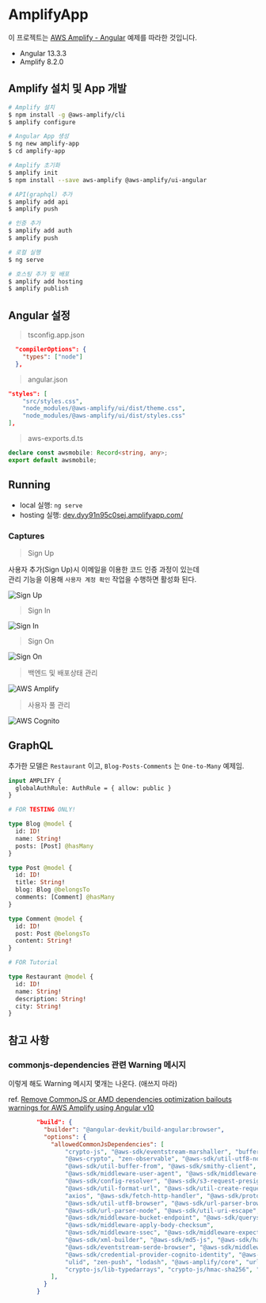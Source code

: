 # AmplifyApp

이 프로젝트는 [AWS Amplify - Angular](https://docs.amplify.aws/start/q/integration/angular/) 예제를 따라한 것입니다.

- Angular 13.3.3
- Amplify 8.2.0

## Amplify 설치 및 App 개발

```bash
# Amplify 설치
$ npm install -g @aws-amplify/cli
$ amplify configure

# Angular App 생성
$ ng new amplify-app
$ cd amplify-app

# Amplify 초기화
$ amplify init
$ npm install --save aws-amplify @aws-amplify/ui-angular

# API(graphql) 추가
$ amplify add api
$ amplify push

# 인증 추가
$ amplify add auth
$ amplify push

# 로컬 실행
$ ng serve

# 호스팅 추가 및 배포
$ amplify add hosting
$ amplify publish
```

## Angular 설정

> tsconfig.app.json

```json
  "compilerOptions": {
    "types": ["node"]
  },
```

> angular.json

```json
"styles": [
    "src/styles.css",
    "node_modules/@aws-amplify/ui/dist/theme.css",
    "node_modules/@aws-amplify/ui/dist/styles.css"
],
```

> aws-exports.d.ts

```ts
declare const awsmobile: Record<string, any>;
export default awsmobile;
```

## Running

- local 실행: `ng serve`
- hosting 실행: [dev.dyy91n95c0sej.amplifyapp.com/](https://dev.dyy91n95c0sej.amplifyapp.com/)

### Captures

> Sign Up

사용자 추가(Sign Up)시 이메일을 이용한 코드 인증 과정이 있는데<br>
관리 기능을 이용해 `사용자 계정 확인` 작업을 수행하면 활성화 된다.

![Sign Up](/docs/images/amplifyapp-signup.png)

> Sign In

![Sign In](/docs/images/amplifyapp-signin.png)

> Sign On

![Sign On](/docs/images/amplifyapp-signon.png)

> 백엔드 및 배포상태 관리

![AWS Amplify](/docs/images/amplifyapp-mgmt.png)

> 사용자 풀 관리

![AWS Cognito](/docs/images/amplifyapp-cognito.png)

## GraphQL

추가한 모델은 `Restaurant` 이고, `Blog-Posts-Comments` 는 `One-to-Many` 예제임.

```graphql
input AMPLIFY {
  globalAuthRule: AuthRule = { allow: public }
}

# FOR TESTING ONLY!

type Blog @model {
  id: ID!
  name: String!
  posts: [Post] @hasMany
}

type Post @model {
  id: ID!
  title: String!
  blog: Blog @belongsTo
  comments: [Comment] @hasMany
}

type Comment @model {
  id: ID!
  post: Post @belongsTo
  content: String!
}

# FOR Tutorial

type Restaurant @model {
  id: ID!
  name: String!
  description: String!
  city: String!
}
```

## 참고 사항

### commonjs-dependencies 관련 Warning 메시지

이렇게 해도 Warning 메시지 몇개는 나온다. (애쓰지 마라)

ref. [Remove CommonJS or AMD dependencies optimization bailouts warnings for AWS Amplify using Angular v10](https://gist.github.com/gsans/8982c126c4fef668c094ff288f04241b)

```json
        "build": {
          "builder": "@angular-devkit/build-angular:browser",
          "options": {
            "allowedCommonJsDependencies": [
                "crypto-js", "@aws-sdk/eventstream-marshaller", "buffer", "js-cookie",
                "@aws-crypto", "zen-observable", "@aws-sdk/util-utf8-node", "@aws-crypto/sha256-js",
                "@aws-sdk/util-buffer-from", "@aws-sdk/smithy-client", "@aws-sdk/middleware-serde",
                "@aws-sdk/middleware-user-agent", "@aws-sdk/middleware-retry", "@aws-sdk/middleware-signing", "@aws-sdk/middleware-content-length", "@aws-sdk/middleware-host-header",
                "@aws-sdk/config-resolver", "@aws-sdk/s3-request-presigner",
                "@aws-sdk/util-format-url", "@aws-sdk/util-create-request", "@aws-sdk/property-provider",
                "axios", "@aws-sdk/fetch-http-handler", "@aws-sdk/protocol-http", "@aws-sdk/querystring-builder",
                "@aws-sdk/util-utf8-browser", "@aws-sdk/url-parser-browser", "@aws-crypto/sha256-browser",
                "@aws-sdk/url-parser-node", "@aws-sdk/util-uri-escape", "@aws-sdk/middleware-sdk-s3",
                "@aws-sdk/middleware-bucket-endpoint", "@aws-sdk/querystring-parser",
                "@aws-sdk/middleware-apply-body-checksum",
                "@aws-sdk/middleware-ssec", "@aws-sdk/middleware-expect-continue", "fast-xml-parser",
                "@aws-sdk/xml-builder", "@aws-sdk/md5-js", "@aws-sdk/hash-blob-browser",
                "@aws-sdk/eventstream-serde-browser", "@aws-sdk/middleware-location-constraint", "uuid",
                "@aws-sdk/credential-provider-cognito-identity", "@aws-sdk/eventstream-serde-config-resolver",
                "ulid", "zen-push", "lodash", "@aws-amplify/core", "url", "@aws-crypto/crc32", "isomorphic-unfetch",
                "crypto-js/lib-typedarrays", "crypto-js/hmac-sha256", "crypto", "camelcase-keys"
            ],
          }
        }
```
